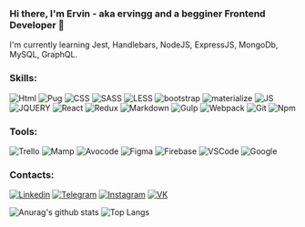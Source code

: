 ### Hi there, I'm Ervin - aka ervingg and a begginer Frontend Developer 👋
I'm currently learning Jest, Handlebars, NodeJS, ExpressJS, MongoDb, MySQL, GraphQL.

### Skills:

![Html](https://img.shields.io/badge/Html-003772?style=for-the-badge&logo=HTML5)
![Pug](https://img.shields.io/badge/Pug-003772?style=for-the-badge)
![CSS](https://img.shields.io/badge/CSS-003772?style=for-the-badge&logo=css3&logoColor=007bff)
![SASS](https://img.shields.io/badge/SASS-003772?style=for-the-badge&logo=sass)
![LESS](https://img.shields.io/badge/LESS-003772?style=for-the-badge&logo=less)
![bootstrap](https://img.shields.io/badge/bootstrap-003772?style=for-the-badge&logo=bootstrap)
![materialize](https://img.shields.io/badge/materialize-003772?style=for-the-badge&logo=materialize)
![JS](https://img.shields.io/badge/javascript-003772?style=for-the-badge&logo=javascript)
![JQUERY](https://img.shields.io/badge/JQUERY-003772?style=for-the-badge&logo=JQUERY)
![React](https://img.shields.io/badge/React-003772?style=for-the-badge&logo=React)
![Redux](https://img.shields.io/badge/Redux-003772?style=for-the-badge&logo=Redux&logoColor=593D88)
![Markdown](https://img.shields.io/badge/Markdown-003772?style=for-the-badge&logo=Markdown)
![Gulp](https://img.shields.io/badge/Gulp-003772?style=for-the-badge&logo=Gulp)
![Webpack](https://img.shields.io/badge/Webpack-003772?style=for-the-badge&logo=Webpack)
![Git](https://img.shields.io/badge/Git-003772?style=for-the-badge&logo=Git)
![Npm](https://img.shields.io/badge/Npm-003772?style=for-the-badge&logo=Npm)


### Tools:

![Trello](https://img.shields.io/badge/Trello-003772?style=for-the-badge&logo=Trello)
![Mamp](https://img.shields.io/badge/Mamp-003772?style=for-the-badge&logo=mamp)
![Avocode](https://img.shields.io/badge/Avocode-003772?style=for-the-badge&logo=avocode)
![Figma](https://img.shields.io/badge/Figma-003772?style=for-the-badge&logo=Figma)
![Firebase](https://img.shields.io/badge/Firebase-003772?style=for-the-badge&logo=Firebase)
![VSCode](https://img.shields.io/badge/VSCode-003772?style=for-the-badge)
![Google](https://img.shields.io/badge/Google-003772?style=for-the-badge&logo=Google)

### Contacts:

[![Linkedin](https://img.shields.io/badge/Linkedin-003772?style=for-the-badge&logo=Linkedin)](https://www.linkedin.com/in/ervin-khamoido-b67700188/)
[![Telegram](https://img.shields.io/badge/Telegram-003772?style=for-the-badge&logo=Telegram)](t.me/ervingg)
[![Instagram](https://img.shields.io/badge/Instagram-003772?style=for-the-badge&logo=Instagram)](https://www.instagram.com/ervin_dev/?hl=ru)
[![VK](https://img.shields.io/badge/VK-003772?style=for-the-badge&logo=VK)](https://vk.com/ervin_dev)

![Anurag's github stats](https://github-readme-stats.vercel.app/api?username=ervingg&show_icons=true&theme=tokyonight)
![Top Langs](https://github-readme-stats.vercel.app/api/top-langs/?username=ervingg&layout=compact&langs_count=10&theme=tokyonight)